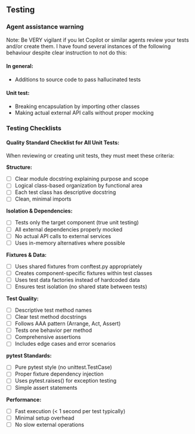 
## Testing

### Agent assistance warning
Note: Be VERY vigilant if you let Copilot or similar agents review your tests and/or create them. I have found several instances of the following behaviour despite clear instruction to not do this: 

#### In general:
- Additions to source code to pass hallucinated tests

#### Unit test:
- Breaking encapsulation by importing other classes
- Making actual external API calls without proper mocking

### Testing Checklists

#### **Quality Standard Checklist for All Unit Tests:**

When reviewing or creating unit tests, they must meet these criteria:

**Structure:**
- [ ] Clear module docstring explaining purpose and scope
- [ ] Logical class-based organization by functional area
- [ ] Each test class has descriptive docstring
- [ ] Clean, minimal imports

**Isolation & Dependencies:**
- [ ] Tests only the target component (true unit testing)
- [ ] All external dependencies properly mocked
- [ ] No actual API calls to external services
- [ ] Uses in-memory alternatives where possible

**Fixtures & Data:**
- [ ] Uses shared fixtures from conftest.py appropriately
- [ ] Creates component-specific fixtures within test classes
- [ ] Uses test data factories instead of hardcoded data
- [ ] Ensures test isolation (no shared state between tests)

**Test Quality:**
- [ ] Descriptive test method names
- [ ] Clear test method docstrings
- [ ] Follows AAA pattern (Arrange, Act, Assert)
- [ ] Tests one behavior per method
- [ ] Comprehensive assertions
- [ ] Includes edge cases and error scenarios

**pytest Standards:**
- [ ] Pure pytest style (no unittest.TestCase)
- [ ] Proper fixture dependency injection
- [ ] Uses pytest.raises() for exception testing
- [ ] Simple assert statements

**Performance:**
- [ ] Fast execution (< 1 second per test typically)
- [ ] Minimal setup overhead
- [ ] No slow external operations
